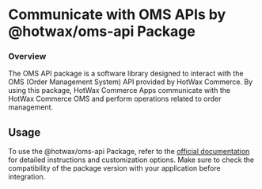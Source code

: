 # Communicate with OMS APIs by @hotwax/oms-api Package

### Overview

The OMS API package is a software library designed to interact with the OMS (Order Management System) API provided by HotWax Commerce. By using this package, HotWax Commerce Apps communicate with the HotWax Commerce OMS  and perform operations related to order management.

## Usage

To use the @hotwax/oms-api Package, refer to the [official documentation](https://www.npmjs.com/package/@hotwax/oms-api) for detailed instructions and customization options. Make sure to check the compatibility of the package version with your application before integration.
